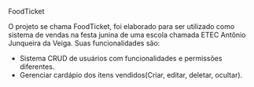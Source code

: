 FoodTicket

O projeto se chama FoodTicket, foi elaborado para ser utilizado como sistema de vendas na festa junina de uma escola chamada ETEC Antônio Junqueira da Veiga.
Suas funcionalidades são:
-  Sistema CRUD de usuários com funcionalidades e permissões diferentes.
-  Gerenciar cardápio dos itens vendidos(Criar, editar, deletar, ocultar).
